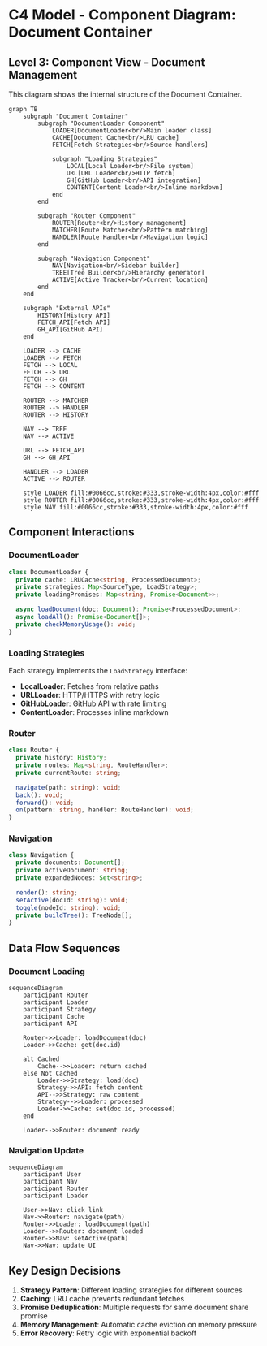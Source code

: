 # C4 Model - Component Diagram: Document Container

## Level 3: Component View - Document Management

This diagram shows the internal structure of the Document Container.

```mermaid
graph TB
    subgraph "Document Container"
        subgraph "DocumentLoader Component"
            LOADER[DocumentLoader<br/>Main loader class]
            CACHE[Document Cache<br/>LRU cache]
            FETCH[Fetch Strategies<br/>Source handlers]

            subgraph "Loading Strategies"
                LOCAL[Local Loader<br/>File system]
                URL[URL Loader<br/>HTTP fetch]
                GH[GitHub Loader<br/>API integration]
                CONTENT[Content Loader<br/>Inline markdown]
            end
        end

        subgraph "Router Component"
            ROUTER[Router<br/>History management]
            MATCHER[Route Matcher<br/>Pattern matching]
            HANDLER[Route Handler<br/>Navigation logic]
        end

        subgraph "Navigation Component"
            NAV[Navigation<br/>Sidebar builder]
            TREE[Tree Builder<br/>Hierarchy generator]
            ACTIVE[Active Tracker<br/>Current location]
        end
    end

    subgraph "External APIs"
        HISTORY[History API]
        FETCH_API[Fetch API]
        GH_API[GitHub API]
    end

    LOADER --> CACHE
    LOADER --> FETCH
    FETCH --> LOCAL
    FETCH --> URL
    FETCH --> GH
    FETCH --> CONTENT

    ROUTER --> MATCHER
    ROUTER --> HANDLER
    ROUTER --> HISTORY

    NAV --> TREE
    NAV --> ACTIVE

    URL --> FETCH_API
    GH --> GH_API

    HANDLER --> LOADER
    ACTIVE --> ROUTER

    style LOADER fill:#0066cc,stroke:#333,stroke-width:4px,color:#fff
    style ROUTER fill:#0066cc,stroke:#333,stroke-width:4px,color:#fff
    style NAV fill:#0066cc,stroke:#333,stroke-width:4px,color:#fff
```

## Component Interactions

### DocumentLoader

```typescript
class DocumentLoader {
  private cache: LRUCache<string, ProcessedDocument>;
  private strategies: Map<SourceType, LoadStrategy>;
  private loadingPromises: Map<string, Promise<Document>>;

  async loadDocument(doc: Document): Promise<ProcessedDocument>;
  async loadAll(): Promise<Document[]>;
  private checkMemoryUsage(): void;
}
```

### Loading Strategies

Each strategy implements the `LoadStrategy` interface:

- **LocalLoader**: Fetches from relative paths
- **URLLoader**: HTTP/HTTPS with retry logic
- **GitHubLoader**: GitHub API with rate limiting
- **ContentLoader**: Processes inline markdown

### Router

```typescript
class Router {
  private history: History;
  private routes: Map<string, RouteHandler>;
  private currentRoute: string;

  navigate(path: string): void;
  back(): void;
  forward(): void;
  on(pattern: string, handler: RouteHandler): void;
}
```

### Navigation

```typescript
class Navigation {
  private documents: Document[];
  private activeDocument: string;
  private expandedNodes: Set<string>;

  render(): string;
  setActive(docId: string): void;
  toggle(nodeId: string): void;
  private buildTree(): TreeNode[];
}
```

## Data Flow Sequences

### Document Loading

```mermaid
sequenceDiagram
    participant Router
    participant Loader
    participant Strategy
    participant Cache
    participant API

    Router->>Loader: loadDocument(doc)
    Loader->>Cache: get(doc.id)

    alt Cached
        Cache-->>Loader: return cached
    else Not Cached
        Loader->>Strategy: load(doc)
        Strategy->>API: fetch content
        API-->>Strategy: raw content
        Strategy-->>Loader: processed
        Loader->>Cache: set(doc.id, processed)
    end

    Loader-->>Router: document ready
```

### Navigation Update

```mermaid
sequenceDiagram
    participant User
    participant Nav
    participant Router
    participant Loader

    User->>Nav: click link
    Nav->>Router: navigate(path)
    Router->>Loader: loadDocument(path)
    Loader-->>Router: document loaded
    Router->>Nav: setActive(path)
    Nav->>Nav: update UI
```

## Key Design Decisions

1. **Strategy Pattern**: Different loading strategies for different sources
2. **Caching**: LRU cache prevents redundant fetches
3. **Promise Deduplication**: Multiple requests for same document share promise
4. **Memory Management**: Automatic cache eviction on memory pressure
5. **Error Recovery**: Retry logic with exponential backoff
